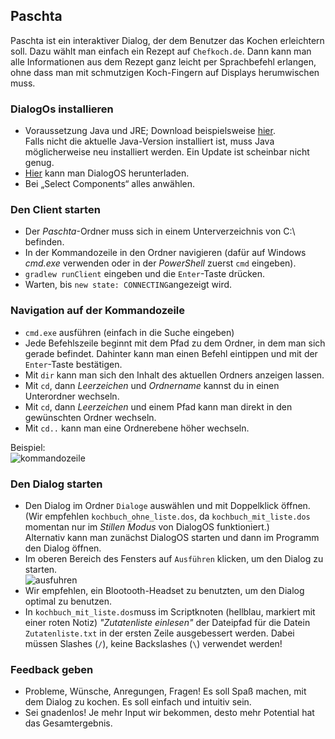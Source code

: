 ## Paschta

Paschta ist ein interaktiver Dialog, der dem Benutzer das Kochen erleichtern soll. Dazu wählt man einfach ein Rezept auf ```Chefkoch.de```. Dann kann man alle Informationen aus dem Rezept ganz leicht per Sprachbefehl erlangen, ohne dass man mit schmutzigen Koch-Fingern auf Displays herumwischen muss.

### DialogOs installieren
- Voraussetzung Java und JRE; Download beispielsweise <a href="https://www.oracle.com/technetwork/java/javase/downloads/jre8-downloads-2133155.html">hier</a>.
<br>Falls nicht die aktuelle Java-Version installiert ist, muss Java möglicherweise neu installiert werden. Ein Update ist scheinbar nicht genug.
- <a href= "https://www.dialogos.app/de/index.html">Hier</a> kann man DialogOS herunterladen.
- Bei „Select Components“ alles anwählen.

### Den Client starten
- Der _Paschta_-Ordner muss sich in einem Unterverzeichnis von C:\ befinden.
- In der Kommandozeile in den Ordner navigieren (dafür auf Windows _cmd.exe_ verwenden oder in der _PowerShell_ zuerst ```cmd``` eingeben).
- ```gradlew runClient``` eingeben und die ```Enter```-Taste drücken.
- Warten, bis ```new state: CONNECTING```angezeigt wird.

### Navigation auf der Kommandozeile
-	```cmd.exe``` ausführen (einfach in die Suche eingeben)
- Jede Befehlszeile beginnt mit dem Pfad zu dem Ordner, in dem man sich gerade befindet. Dahinter kann man einen Befehl eintippen und mit der ```Enter```-Taste bestätigen.
-	Mit ```dir``` kann man sich den Inhalt des aktuellen Ordners anzeigen lassen.
-	Mit ```cd```, dann _Leerzeichen_ und _Ordnername_ kannst du in einen Unterordner wechseln.
-	Mit ```cd```, dann _Leerzeichen_ und einem Pfad kann man direkt in den gewünschten Ordner wechseln.
-	Mit ```cd..``` kann man eine Ordnerebene höher wechseln.

Beispiel:<br>
![kommandozeile](https://user-images.githubusercontent.com/36304889/52163374-64abf980-26e1-11e9-9c77-4f097fdb6837.JPG)

### Den Dialog starten
- Den Dialog im Ordner ```Dialoge``` auswählen und mit Doppelklick öffnen. (Wir empfehlen ```kochbuch_ohne_liste.dos```, da ```kochbuch_mit_liste.dos``` momentan nur im _Stillen Modus_ von DialogOS funktioniert.)
<br>Alternativ kann man zunächst DialogOS starten und dann im Programm den Dialog öffnen.
- Im oberen Bereich des Fensters auf ```Ausführen``` klicken, um den Dialog zu starten.<br>
![ausfuhren](https://user-images.githubusercontent.com/36304889/52163474-cde03c80-26e2-11e9-8038-39111c5a537e.JPG)
- Wir empfehlen, ein Blootooth-Headset zu benutzten, um den Dialog optimal zu benutzen.
- In ```kochbuch_mit_liste.dos```muss im Scriptknoten (hellblau, markiert mit einer roten Notiz) _"Zutatenliste einlesen"_ der Dateipfad für die Datein ```Zutatenliste.txt``` in der ersten Zeile ausgebessert werden. Dabei müssen Slashes (```/```), keine Backslashes (```\```) verwendet werden!

### Feedback geben
-	Probleme, Wünsche, Anregungen, Fragen! Es soll Spaß machen, mit dem Dialog zu kochen. Es soll einfach und intuitiv sein.
-	Sei gnadenlos! Je mehr Input wir bekommen, desto mehr Potential hat das Gesamtergebnis.
